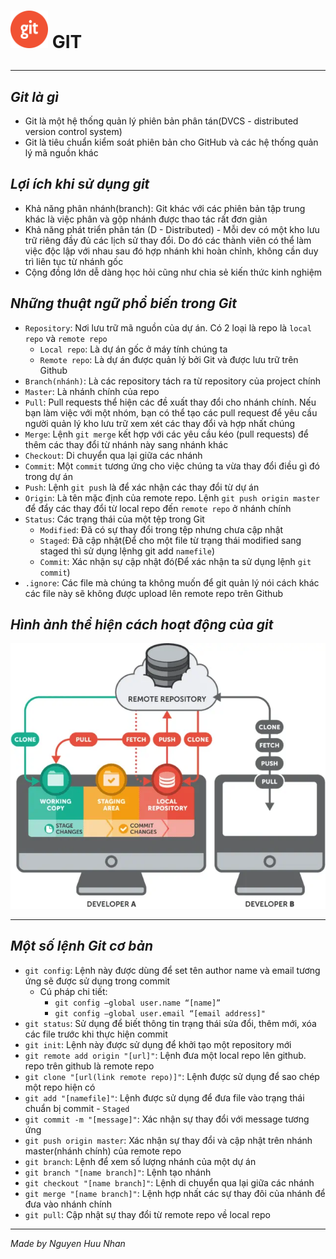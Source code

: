 # <img src="./git.png" width ="60" heigh="60"> GIT <hr>

## *Git là gì*
* Git là một hệ thống quản lý phiên bản phân tán(DVCS - distributed version control system)
* Git là tiêu chuẩn kiểm soát phiên bản cho GitHub và các hệ thống quản lý mã nguồn khác

## *Lợi ích khi sử dụng git*
* Khả năng phân nhánh(branch): Git khác với các phiên bản tập trung khác là việc phân và gộp nhánh được thao tác rất đơn giản
* Khả năng phát triển phân tán (D - Distributed) - Mỗi dev có một kho lưu trữ riêng đầy đủ các lịch sử thay đổi. Do đó các thành
viên có thể làm việc độc lập với nhau sau đó hợp nhánh khi hoàn chỉnh, không cần duy trì liên tục từ nhánh gốc
* Cộng đồng lớn dễ dàng học hỏi cũng như chia sẻ kiến thức kinh nghiệm

## *Những thuật ngữ phổ biến trong Git*
* `Repository`: Nơi lưu trữ mã nguồn của dự án. Có 2 loại là repo là `local repo` và `remote repo`
    * `Local repo`: Là dự án gốc ở máy tính chúng ta
    * `Remote repo`: Là dự án được quản lý bởi Git và được lưu trữ trên Github
* `Branch(nhánh)`: Là các repository tách ra từ repository của project chính
* `Master`: Là nhánh chính của repo
* `Pull`: Pull requests thể hiện các đề xuất thay đổi cho nhánh chính. Nếu bạn làm việc với một nhóm, bạn có thể tạo các pull request để yêu cầu người quản lý kho lưu trữ xem xét các thay đổi và hợp nhất chúng
* `Merge`: Lệnh `git merge` kết hợp với các yêu cầu kéo (pull requests) để thêm các thay đổi từ nhánh này sang nhánh khác
* `Checkout`: Di chuyển qua lại giữa các nhánh
* `Commit`: Một `commit` tương ứng cho việc chúng ta vừa thay đổi điều gì đó trong dự án
* `Push`: Lệnh `git push` là để xác nhận các thay đổi từ dự án 
* `Origin`: Là tên mặc định của remote repo. Lệnh `git push origin master` để đẩy các thay đổi từ local repo đến `remote repo` ở nhánh chính
* `Status`: Các trạng thái của một tệp trong Git
    * `Modified`: Đã có sự thay đổi trong tệp nhưng chưa cập nhật
    * `Staged`: Đã cập nhật(Để cho một file từ trạng thái modified sang staged thì sử dụng lệnhg git add `namefile`)
    * `Commit`: Xác nhận sự cập nhật đó(Để xác nhận ta sử dụng lệnh `git commit`)
* `.ignore`: Các file mà chúng ta không muốn để git quản lý nói cách khác các file này sẽ không được upload lên remote repo trên Github

## *Hình ảnh thể hiện cách hoạt động của git*
<img src="./basic-remote-workflow.webp"> <hr>

## *Một số lệnh Git cơ bản*
* `git config`: Lệnh này được dùng để set tên author name và email tương ứng sẽ được sử dụng trong commit
    * Cú pháp chi tiết: 
        * `git config –global user.name “[name]”`
        * `git config –global user.email “[email address]"`
* `git status`: Sử dụng để biết thông tin trạng thái sửa đổi, thêm mới, xóa các file trước khi thực hiện commit
* `git init`: Lệnh này được sử dụng để khởi tạo một repository mới
* `git remote add origin "[url]"`: Lệnh đưa một local repo lên github. repo trên github là remote repo
* `git clone "[url(link remote repo)]"`: Lệnh được sử dụng để sao chép một repo hiện có 
* `git add "[namefile]"`: Lệnh được sử dụng để đưa file vào trạng thái chuẩn bị commit - `Staged`
* `git commit -m "[message]"`: Xác nhận sự thay đổi với message tương ứng 
* `git push origin master`: Xác nhận sự thay đổi và cập nhật trên nhánh master(nhánh chính) của remote repo
* `git branch`: Lệnh để xem số lượng nhánh của một dự án
* `git branch "[name branch]"`: Lệnh tạo nhánh 
* `git checkout "[name branch]"`: Lệnh di chuyển qua lại giữa các nhánh
* `git merge "[name branch]"`: Lệnh hợp nhất các sự thay đôi của nhánh để đưa vào nhánh chính
* `git pull`: Cập nhật sự thay đổi từ remote repo về local repo

<hr>

*Made by Nguyen Huu Nhan*